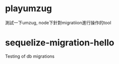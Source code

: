# playumzug
測試一下umzug, node下針對migratiion進行操作的tool
# sequelize-migration-hello
Testing of db migrations
